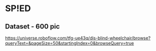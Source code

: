 # SP!ED

## Dataset - 600 pic
https://universe.roboflow.com/tfg-ue43q/dis-blind-wheelchair/browse?queryText=&pageSize=50&startingIndex=0&browseQuery=true
